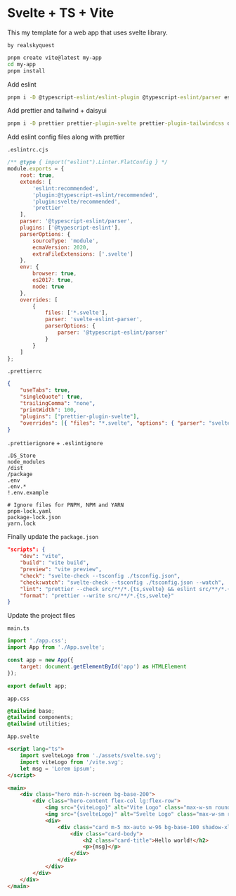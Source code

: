 # Svelte + TS + Vite

This my template for a web app that uses svelte library.

`by realskyquest`

```bash
pnpm create vite@latest my-app
cd my-app
pnpm install
```

Add eslint

```bat
pnpm i -D @typescript-eslint/eslint-plugin @typescript-eslint/parser eslint eslint-config-prettier eslint-plugin-svelte
```

Add prettier and tailwind + daisyui

```bat
pnpm i -D prettier prettier-plugin-svelte prettier-plugin-tailwindcss daisyui autoprefixer postcss tailwindcss @tailwindcss/typography
```

Add eslint config files along with prettier

`.eslintrc.cjs`

```js
/** @type { import("eslint").Linter.FlatConfig } */
module.exports = {
	root: true,
	extends: [
		'eslint:recommended',
		'plugin:@typescript-eslint/recommended',
		'plugin:svelte/recommended',
		'prettier'
	],
	parser: '@typescript-eslint/parser',
	plugins: ['@typescript-eslint'],
	parserOptions: {
		sourceType: 'module',
		ecmaVersion: 2020,
		extraFileExtensions: ['.svelte']
	},
	env: {
		browser: true,
		es2017: true,
		node: true
	},
	overrides: [
		{
			files: ['*.svelte'],
			parser: 'svelte-eslint-parser',
			parserOptions: {
				parser: '@typescript-eslint/parser'
			}
		}
	]
};
```

`.prettierrc`

```json
{
	"useTabs": true,
	"singleQuote": true,
	"trailingComma": "none",
	"printWidth": 100,
	"plugins": ["prettier-plugin-svelte"],
	"overrides": [{ "files": "*.svelte", "options": { "parser": "svelte" } }]
}
```

`.prettierignore` + `.eslintignore`

```
.DS_Store
node_modules
/dist
/package
.env
.env.*
!.env.example

# Ignore files for PNPM, NPM and YARN
pnpm-lock.yaml
package-lock.json
yarn.lock
```

Finally update the `package.json`

```json
"scripts": {
    "dev": "vite",
    "build": "vite build",
    "preview": "vite preview",
    "check": "svelte-check --tsconfig ./tsconfig.json",
    "check:watch": "svelte-check --tsconfig ./tsconfig.json --watch",
    "lint": "prettier --check src/**/*.{ts,svelte} && eslint src/**/*.{ts,svelte}",
    "format": "prettier --write src/**/*.{ts,svelte}"
}
```

Update the project files

`main.ts`

```js
import './app.css';
import App from './App.svelte';

const app = new App({
	target: document.getElementById('app') as HTMLElement
});

export default app;
```

`app.css`

```css
@tailwind base;
@tailwind components;
@tailwind utilities;
```

`App.svelte`

```html
<script lang="ts">
	import svelteLogo from './assets/svelte.svg';
	import viteLogo from '/vite.svg';
	let msg = 'Lorem ipsum';
</script>

<main>
	<div class="hero min-h-screen bg-base-200">
		<div class="hero-content flex-col lg:flex-row">
			<img src="{viteLogo}" alt="Vite Logo" class="max-w-sm rounded-lg shadow-2xl" />
			<img src="{svelteLogo}" alt="Svelte Logo" class="max-w-sm rounded-lg shadow-2xl" />
			<div>
				<div class="card m-5 mx-auto w-96 bg-base-100 shadow-xl">
					<div class="card-body">
						<h2 class="card-title">Hello world!</h2>
						<p>{msg}</p>
					</div>
				</div>
			</div>
		</div>
	</div>
</main>
```
